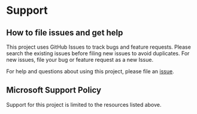 # Support

## How to file issues and get help  

This project uses GitHub Issues to track bugs and feature requests. Please search the existing 
issues before filing new issues to avoid duplicates.  For new issues, file your bug or 
feature request as a new Issue.

For help and questions about using this project, please file an [issue](https://github.com/Azure/azure-code-signing-action/issues).

## Microsoft Support Policy  

Support for this project is limited to the resources listed above.
